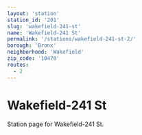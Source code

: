 ```yaml
---
layout: 'station'
station_id: '201'
slug: 'wakefield-241-st'
name: 'Wakefield-241 St'
permalink: '/stations/wakefield-241-st-2/'
borough: 'Bronx'
neighborhood: 'Wakefield'
zip_code: '10470'
routes:
  - 2
---
```

# Wakefield-241 St

Station page for Wakefield-241 St.
